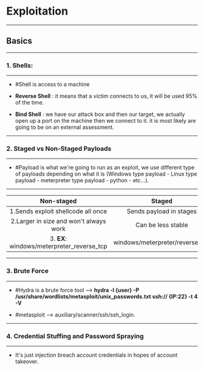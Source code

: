 # Exploitation
---
## Basics

---
### 1. Shells:

---

- #Shell is access to a machine 

- **Reverse Shell** : it means that a victim connects to us, it will be used 95% of the time.

- **Bind Shell** : we have our attack box and then our target, we actually open up a port on the machine then we connect to it. it is most likely are going to be on an external assessment.

---
### 2. Staged vs Non-Staged Payloads

---

- #Payload is what we're going to run as an exploit, we use different type of payloads depending on what it is (Windows type payload - Linux type payload - meterpreter type payload - python - etc...).

---

|               **Non-staged**               |           **Staged**            |
|:------------------------------------------:|:-------------------------------:|
|     1.Sends exploit shellcode all once     |     Sends payload in stages     |
|   2.Larger in size and won't always work   |       Can be less stable        |
| 3. **EX**: windows/meterpreter_reverse_tcp | windows/meterpreter/reverse_tcp |

---
### 3. Brute Force 

---

- #Hydra is a brute force tool --> **hydra -l {user} -P  /usr/share/wordlists/metasploit/unix_passwords.txt ssh:// {IP:22} -t 4 -V**

- #metasploit --> auxiliary/scanner/ssh/ssh_login.

---
### 4. Credential Stuffing and Password Spraying

---

- It's just injection breach account credentials in hopes of account takeover.